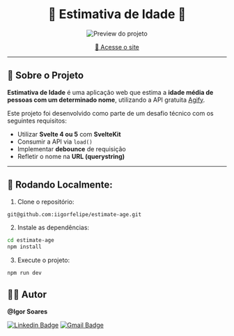 <div align="center">

# 👶 Estimativa de Idade 🧓

</div>

<div align="center">
<img src="https://github.com/user-attachments/assets/98f2293f-1337-4624-a0b0-308b06506922" alt="Preview do projeto" />
</div>

<p align="center">
  <a href="https://estimate-age.vercel.app/" target="_blank">🔗 Acesse o site</a>
</p>

---

## 📄 Sobre o Projeto

**Estimativa de Idade** é uma aplicação web que estima a **idade média de pessoas com um determinado nome**, utilizando a API gratuita [Agify](https://agify.io/documentation).

Este projeto foi desenvolvido como parte de um desafio técnico com os seguintes requisitos:

- Utilizar **Svelte 4 ou 5** com **SvelteKit**
- Consumir a API via `load()`
- Implementar **debounce** de requisição
- Refletir o nome na **URL (querystring)**

---

## 🚀 Rodando Localmente:

1. Clone o repositório:

```bash
git@github.com:iigorfelipe/estimate-age.git
```

2. Instale as dependências:

```bash
cd estimate-age
npm install
```

3. Execute o projeto:

```bash
npm run dev
```

## 👨‍💻 Autor

**@Igor Soares**

[![Linkedin Badge](https://img.shields.io/badge/-LinkdedIn-blue?style=for-the-badge&logo=Linkedin&logoColor=white&link=https://www.linkedin.com/in/iigor-felipe/)](https://www.linkedin.com/in/iigor-felipe/)
[![Gmail Badge](https://img.shields.io/badge/-Gmail-c14438?style=for-the-badge&logo=Gmail&logoColor=white&link=mailto:iigorfelipe@gmail.com)](mailto:iigorfelipe@gmail.com)
